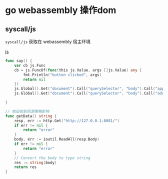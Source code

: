 # go webassembly 操作dom

## syscall/js

 `syscall/js`   获取在 webassembly 宿主环境

[js](https://pkg.go.dev/syscall/js#FuncOf)

```go
func say() {
	var cb js.Func
	cb = js.FuncOf(func(this js.Value, args []js.Value) any {
		fmt.Println("button clicked", args)
		return nil
	})
	js.Global().Get("document").Call("querySelector", "body").Call("append", "go program work in js")
	js.Global().Get("document").Call("querySelector", "body").Call("addEventListener", "click", cb)

}
```

```go
// 依旧收到同源策略影响
func getData() string {
	resp, err := http.Get("http://127.0.0.1:8081/")
	if err != nil {
		return "error"
	}
	body, err := ioutil.ReadAll(resp.Body)
	if err != nil {
		return "error"
	}
	// Convert the body to type string
	res := string(body)
	return res
}
```